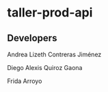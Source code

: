 # taller-prod-api

## Developers
Andrea Lizeth Contreras Jiménez

Diego Alexis Quiroz Gaona

Frida Arroyo

